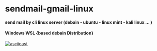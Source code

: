 # sendmail-gmail-linux
#### send mail by cli linux server (debain - ubuntu - linux mint - kali linux ...  ) 
#### Windows WSL {based debain Distribution}

[![asciicast](https://asciinema.org/a/453213.svg)](https://asciinema.org/a/453213)
